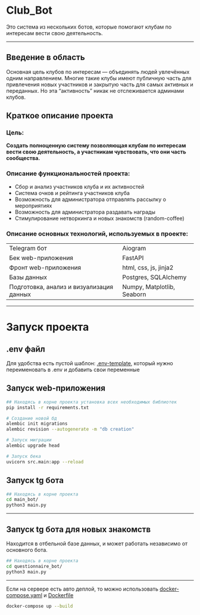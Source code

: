 # Club_Bot
Это система из нескольких ботов, которые помогают клубам по интересам вести свою деятельность.

****
## Введение в область
Основная цель клубов по интересам — объединять людей увлечённых одним направлением. Многие такие клубы имеют публичную часть для привлечения новых участников и закрытую часть для самых активных и переданных. 
Но эта “активность” никак не отслеживается админами клубов. 


## Краткое описание проекта
### Цель:
**Создать полноценную систему позволяющая клубам по интересам вести свою деятельность, а участникам чувствовать, что они часть сообщества.** 

### Описание функциональностей проекта:
- Сбор и анализ участников клуба и их активностей
- Система очков и рейтинга участников клуба
- Возможность для администратора отправлять рассылку о мероприятиях
- Возможность для администратора раздавать награды 
- Стимулирование нетворкинга и новых знакомств (random-coffee)

### Описание основных технологий, используемых в проекте:
|                                          |                            |
|------------------------------------------|----------------------------|
| Telegram бот                             | Aiogram                    |
| Бек web-приложения                       | FastAPI                    |
| Фронт web-приложения                     | html, css, js, jinja2      |
| Базы данных                              | Postgres, SQLAlchemy       |
| Подготовка, анализ и визуализация данных | Numpy, Matplotlib, Seaborn |


****
# Запуск проекта
## .env файл 
Для удобства есть пустой шаблон: [.env-template](.env-template), который нужно переименовать в .env и добавить свои переменные
## Запуск web-приложения 
```bash
## Находясь в корне проекта установка всех необходимых библиотек
pip install -r requirements.txt

# Создание новой бд
alembic init migrations
alembic revision --autogenerate -m "db creation"

# Запуск миграции
alembic upgrade head

# Запуск бека
uvicorn src.main:app --reload
```
## Запуск tg бота
```bash
## Находясь в корне проекта
cd main_bot/
python3 main.py
```

****
## Запуск tg бота для новых знакомств 
Находится в отбельной базе данных, и может работать независимо от основного бота.
```bash
## Находясь в корне проекта
cd questionnaire_bot/
python3 main.py
```

****
Если на сервере есть авто деплой, то можно использовать [docker-compose.yaml](docker-compose.yaml) и [Dockerfile](Dockerfile)
```bash
docker-compose up --build
``` 
